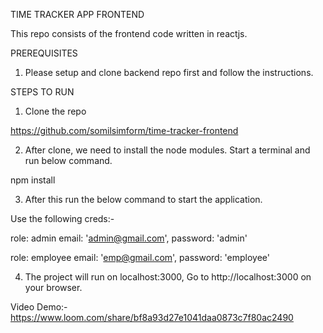 TIME TRACKER APP FRONTEND

This repo consists of the frontend code written in reactjs.

PREREQUISITES

1. Please setup and clone backend repo first and follow the instructions.

STEPS TO RUN

1. Clone the repo

https://github.com/somilsimform/time-tracker-frontend

2. After clone, we need to install the node modules. Start a terminal and run below command.

npm install

3. After this run the below command to start the application.

Use the following creds:-

role: admin
email: 'admin@gmail.com',
password: 'admin'

role: employee
email: 'emp@gmail.com',
password: 'employee'

4. The project will run on localhost:3000, Go to http://localhost:3000 on your browser.

Video Demo:- https://www.loom.com/share/bf8a93d27e1041daa0873c7f80ac2490
